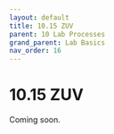 ```yaml
---
layout: default
title: 10.15 ZUV
parent: 10 Lab Processes
grand_parent: Lab Basics
nav_order: 16
---
```


# 10.15 ZUV

Coming soon.